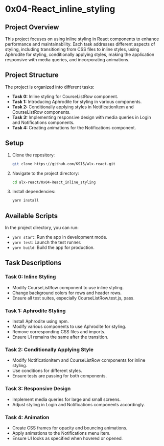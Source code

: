 # 0x04-React_inline_styling



## Project Overview

This project focuses on using inline styling in React components to enhance performance and maintainability. Each task addresses different aspects of styling, including transitioning from CSS files to inline styles, using Aphrodite for styling, conditionally applying styles, making the application responsive with media queries, and incorporating animations.

## Project Structure

The project is organized into different tasks:

- **Task 0:** Inline styling for CourseListRow component.
- **Task 1:** Introducing Aphrodite for styling in various components.
- **Task 2:** Conditionally applying styles in NotificationItem and CourseListRow components.
- **Task 3:** Implementing responsive design with media queries in Login and Notifications components.
- **Task 4:** Creating animations for the Notifications component.

## Setup

1. Clone the repository:

   ```bash
   git clone https://github.com/KSI5/alx-react.git
   ```

2. Navigate to the project directory:

   ```bash
   cd alx-react/0x04-React_inline_styling
   ```

3. Install dependencies:

   ```bash
   yarn install
   ```

## Available Scripts

In the project directory, you can run:

- `yarn start`: Run the app in development mode.
- `yarn test`: Launch the test runner.
- `yarn build`: Build the app for production.

## Task Descriptions

### Task 0: Inline Styling

- Modify CourseListRow component to use inline styling.
- Change background colors for rows and header rows.
- Ensure all test suites, especially CourseListRow.test.js, pass.

### Task 1: Aphrodite Styling

- Install Aphrodite using npm.
- Modify various components to use Aphrodite for styling.
- Remove corresponding CSS files and imports.
- Ensure UI remains the same after the transition.

### Task 2: Conditionally Applying Style

- Modify NotificationItem and CourseListRow components for inline styling.
- Use conditions for different styles.
- Ensure tests are passing for both components.

### Task 3: Responsive Design

- Implement media queries for large and small screens.
- Adjust styling in Login and Notifications components accordingly.

### Task 4: Animation

- Create CSS frames for opacity and bouncing animations.
- Apply animations to the Notifications menu item.
- Ensure UI looks as specified when hovered or opened.


